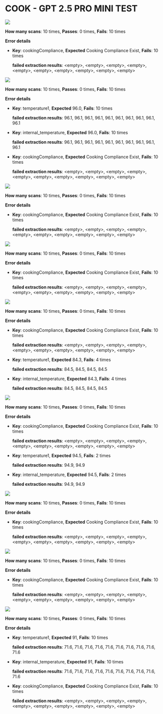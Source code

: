 # COOK - GPT 2.5 PRO MINI TEST
![](https://prd-assets.didge.io/campro/68ba1c877cd46a28d5d318e9/ww4bb16dicr2ngfo14qyjy)

**How many scans**: 10 times,
**Passes**: 0 times,
**Fails**: 10 times

**Error details**
- **Key**: cookingCompliance,
  **Expected** Cooking Compliance Exist,
  **Fails**: 10 times

  **failed extraction results**: \<empty\>, \<empty\>, \<empty\>, \<empty\>, \<empty\>, \<empty\>, \<empty\>, \<empty\>, \<empty\>, \<empty\>

![](https://prd-assets.didge.io/campro/68ba1c877cd46a28d5d318e9/fwxjrz9z5flryk0wxensk)

**How many scans**: 10 times,
**Passes**: 0 times,
**Fails**: 10 times

**Error details**
- **Key**: temperature1,
  **Expected** 96.0,
  **Fails**: 10 times

  **failed extraction results**: 96.1, 96.1, 96.1, 96.1, 96.1, 96.1, 96.1, 96.1, 96.1, 96.1

- **Key**: internal_temperature,
  **Expected** 96.0,
  **Fails**: 10 times

  **failed extraction results**: 96.1, 96.1, 96.1, 96.1, 96.1, 96.1, 96.1, 96.1, 96.1, 96.1

- **Key**: cookingCompliance,
  **Expected** Cooking Compliance Exist,
  **Fails**: 10 times

  **failed extraction results**: \<empty\>, \<empty\>, \<empty\>, \<empty\>, \<empty\>, \<empty\>, \<empty\>, \<empty\>, \<empty\>, \<empty\>

![](https://prd-assets.didge.io/campro/68ba1c877cd46a28d5d318e9/9b22b3550994c76d1d3d47b4263948da58126f08)

**How many scans**: 10 times,
**Passes**: 0 times,
**Fails**: 10 times

**Error details**
- **Key**: cookingCompliance,
  **Expected** Cooking Compliance Exist,
  **Fails**: 10 times

  **failed extraction results**: \<empty\>, \<empty\>, \<empty\>, \<empty\>, \<empty\>, \<empty\>, \<empty\>, \<empty\>, \<empty\>, \<empty\>

![](https://prd-assets.didge.io/campro/68ba1c877cd46a28d5d318e9/t4bei0lvc9bzvd5a0y0c6d)

**How many scans**: 10 times,
**Passes**: 0 times,
**Fails**: 10 times

**Error details**
- **Key**: cookingCompliance,
  **Expected** Cooking Compliance Exist,
  **Fails**: 10 times

  **failed extraction results**: \<empty\>, \<empty\>, \<empty\>, \<empty\>, \<empty\>, \<empty\>, \<empty\>, \<empty\>, \<empty\>, \<empty\>

![](https://prd-assets.didge.io/campro/68ba1c877cd46a28d5d318e9/8d010l9ci1wg3cdiddxob4)

**How many scans**: 10 times,
**Passes**: 0 times,
**Fails**: 10 times

**Error details**
- **Key**: cookingCompliance,
  **Expected** Cooking Compliance Exist,
  **Fails**: 10 times

  **failed extraction results**: \<empty\>, \<empty\>, \<empty\>, \<empty\>, \<empty\>, \<empty\>, \<empty\>, \<empty\>, \<empty\>, \<empty\>

- **Key**: temperature1,
  **Expected** 84.3,
  **Fails**: 4 times

  **failed extraction results**: 84.5, 84.5, 84.5, 84.5

- **Key**: internal_temperature,
  **Expected** 84.3,
  **Fails**: 4 times

  **failed extraction results**: 84.5, 84.5, 84.5, 84.5

![](https://prd-assets.didge.io/campro/68ba1c877cd46a28d5d318e9/j093isu9jyygwvc6jorxb)

**How many scans**: 10 times,
**Passes**: 0 times,
**Fails**: 10 times

**Error details**
- **Key**: cookingCompliance,
  **Expected** Cooking Compliance Exist,
  **Fails**: 10 times

  **failed extraction results**: \<empty\>, \<empty\>, \<empty\>, \<empty\>, \<empty\>, \<empty\>, \<empty\>, \<empty\>, \<empty\>, \<empty\>

- **Key**: temperature1,
  **Expected** 94.5,
  **Fails**: 2 times

  **failed extraction results**: 94.9, 94.9

- **Key**: internal_temperature,
  **Expected** 94.5,
  **Fails**: 2 times

  **failed extraction results**: 94.9, 94.9

![](https://prd-assets.didge.io/campro/68ba1c877cd46a28d5d318e9/4eok0a871v88w97ulghxeb)

**How many scans**: 10 times,
**Passes**: 0 times,
**Fails**: 10 times

**Error details**
- **Key**: cookingCompliance,
  **Expected** Cooking Compliance Exist,
  **Fails**: 10 times

  **failed extraction results**: \<empty\>, \<empty\>, \<empty\>, \<empty\>, \<empty\>, \<empty\>, \<empty\>, \<empty\>, \<empty\>, \<empty\>

![](https://prd-assets.didge.io/campro/68ba1c877cd46a28d5d318e9/wz36wchm6qjpfjru801s)

**How many scans**: 10 times,
**Passes**: 0 times,
**Fails**: 10 times

**Error details**
- **Key**: cookingCompliance,
  **Expected** Cooking Compliance Exist,
  **Fails**: 10 times

  **failed extraction results**: \<empty\>, \<empty\>, \<empty\>, \<empty\>, \<empty\>, \<empty\>, \<empty\>, \<empty\>, \<empty\>, \<empty\>

![](https://prd-assets.didge.io/campro/68ba1c877cd46a28d5d318e9/w68fsd0hkbltoqb5hlvfdk)

**How many scans**: 10 times,
**Passes**: 0 times,
**Fails**: 10 times

**Error details**
- **Key**: temperature1,
  **Expected** 91,
  **Fails**: 10 times

  **failed extraction results**: 71.6, 71.6, 71.6, 71.6, 71.6, 71.6, 71.6, 71.6, 71.6, 71.6

- **Key**: internal_temperature,
  **Expected** 91,
  **Fails**: 10 times

  **failed extraction results**: 71.6, 71.6, 71.6, 71.6, 71.6, 71.6, 71.6, 71.6, 71.6, 71.6

- **Key**: cookingCompliance,
  **Expected** Cooking Compliance Exist,
  **Fails**: 10 times

  **failed extraction results**: \<empty\>, \<empty\>, \<empty\>, \<empty\>, \<empty\>, \<empty\>, \<empty\>, \<empty\>, \<empty\>, \<empty\>


